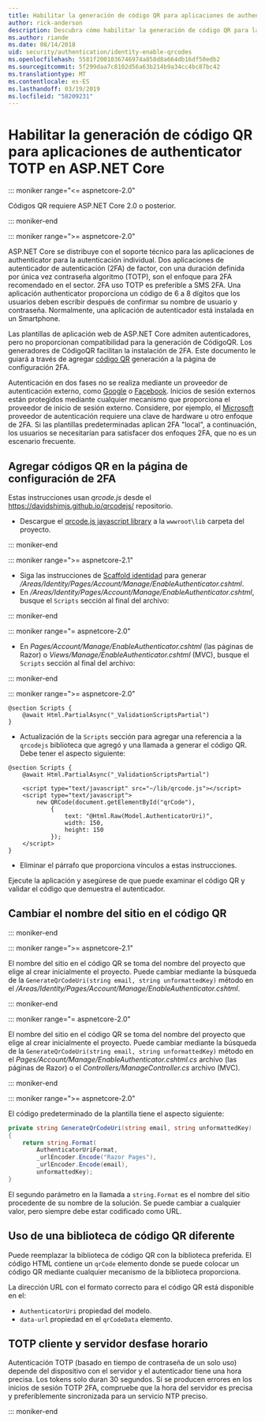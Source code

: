 ```yaml
---
title: Habilitar la generación de código QR para aplicaciones de authenticator TOTP en ASP.NET Core
author: rick-anderson
description: Descubra cómo habilitar la generación de código QR para las aplicaciones de autenticador TOTP que funcionan con la autenticación en dos fases principales de ASP.NET.
ms.author: riande
ms.date: 08/14/2018
uid: security/authentication/identity-enable-qrcodes
ms.openlocfilehash: 5581f2001036746974a858d8a664db16df50edb2
ms.sourcegitcommit: 5f299daa7c8102d56a63b214b9a34cc4bc87bc42
ms.translationtype: MT
ms.contentlocale: es-ES
ms.lasthandoff: 03/19/2019
ms.locfileid: "58209231"
---
```

# <a name="enable-qr-code-generation-for-totp-authenticator-apps-in-aspnet-core"></a>Habilitar la generación de código QR para aplicaciones de authenticator TOTP en ASP.NET Core

::: moniker range="<= aspnetcore-2.0"

Códigos QR requiere ASP.NET Core 2.0 o posterior.

::: moniker-end

::: moniker range=">= aspnetcore-2.0"

ASP.NET Core se distribuye con el soporte técnico para las aplicaciones de authenticator para la autenticación individual. Dos aplicaciones de autenticador de autenticación (2FA) de factor, con una duración definida por única vez contraseña algoritmo (TOTP), son el enfoque para 2FA recomendado en el sector. 2FA uso TOTP es preferible a SMS 2FA. Una aplicación authenticator proporciona un código de 6 a 8 dígitos que los usuarios deben escribir después de confirmar su nombre de usuario y contraseña. Normalmente, una aplicación de autenticador está instalada en un Smartphone.

Las plantillas de aplicación web de ASP.NET Core admiten autenticadores, pero no proporcionan compatibilidad para la generación de CódigoQR. Los generadores de CódigoQR facilitan la instalación de 2FA. Este documento le guiará a través de agregar [código QR](https://wikipedia.org/wiki/QR_code) generación a la página de configuración 2FA.

Autenticación en dos fases no se realiza mediante un proveedor de autenticación externo, como [Google](xref:security/authentication/google-logins) o [Facebook](xref:security/authentication/facebook-logins). Inicios de sesión externos están protegidos mediante cualquier mecanismo que proporciona el proveedor de inicio de sesión externo. Considere, por ejemplo, el [Microsoft](xref:security/authentication/microsoft-logins) proveedor de autenticación requiere una clave de hardware u otro enfoque de 2FA. Si las plantillas predeterminadas aplican 2FA "local", a continuación, los usuarios se necesitarían para satisfacer dos enfoques 2FA, que no es un escenario frecuente.

## <a name="adding-qr-codes-to-the-2fa-configuration-page"></a>Agregar códigos QR en la página de configuración de 2FA

Estas instrucciones usan *qrcode.js* desde el https://davidshimjs.github.io/qrcodejs/ repositorio.

* Descargue el [qrcode.js javascript library](https://davidshimjs.github.io/qrcodejs/) a la `wwwroot\lib` carpeta del proyecto.

::: moniker-end

::: moniker range=">= aspnetcore-2.1"

* Siga las instrucciones de [Scaffold identidad](xref:security/authentication/scaffold-identity) para generar */Areas/Identity/Pages/Account/Manage/EnableAuthenticator.cshtml*.
* En */Areas/Identity/Pages/Account/Manage/EnableAuthenticator.cshtml*, busque el `Scripts` sección al final del archivo:

::: moniker-end

::: moniker range="= aspnetcore-2.0"

* En *Pages/Account/Manage/EnableAuthenticator.cshtml* (las páginas de Razor) o *Views/Manage/EnableAuthenticator.cshtml* (MVC), busque el `Scripts` sección al final del archivo:

::: moniker-end

::: moniker range=">= aspnetcore-2.0"

```cshtml
@section Scripts {
    @await Html.PartialAsync("_ValidationScriptsPartial")
}
```

* Actualización de la `Scripts` sección para agregar una referencia a la `qrcodejs` biblioteca que agregó y una llamada a generar el código QR. Debe tener el aspecto siguiente:

```cshtml
@section Scripts {
    @await Html.PartialAsync("_ValidationScriptsPartial")

    <script type="text/javascript" src="~/lib/qrcode.js"></script>
    <script type="text/javascript">
        new QRCode(document.getElementById("qrCode"),
            {
                text: "@Html.Raw(Model.AuthenticatorUri)",
                width: 150,
                height: 150
            });
    </script>
}
```

* Eliminar el párrafo que proporciona vínculos a estas instrucciones.

Ejecute la aplicación y asegúrese de que puede examinar el código QR y validar el código que demuestra el autenticador.

## <a name="change-the-site-name-in-the-qr-code"></a>Cambiar el nombre del sitio en el código QR

::: moniker-end

::: moniker range=">= aspnetcore-2.1"

El nombre del sitio en el código QR se toma del nombre del proyecto que elige al crear inicialmente el proyecto. Puede cambiar mediante la búsqueda de la `GenerateQrCodeUri(string email, string unformattedKey)` método en el */Areas/Identity/Pages/Account/Manage/EnableAuthenticator.cshtml*.

::: moniker-end

::: moniker range="= aspnetcore-2.0"

El nombre del sitio en el código QR se toma del nombre del proyecto que elige al crear inicialmente el proyecto. Puede cambiar mediante la búsqueda de la `GenerateQrCodeUri(string email, string unformattedKey)` método en el *Pages/Account/Manage/EnableAuthenticator.cshtml.cs* archivo (las páginas de Razor) o el *Controllers/ManageController.cs* archivo (MVC).

::: moniker-end

::: moniker range=">= aspnetcore-2.0"

El código predeterminado de la plantilla tiene el aspecto siguiente:

```csharp
private string GenerateQrCodeUri(string email, string unformattedKey)
{
    return string.Format(
        AuthenticatorUriFormat,
        _urlEncoder.Encode("Razor Pages"),
        _urlEncoder.Encode(email),
        unformattedKey);
}
```

El segundo parámetro en la llamada a `string.Format` es el nombre del sitio procedente de su nombre de la solución. Se puede cambiar a cualquier valor, pero siempre debe estar codificado como URL.

## <a name="using-a-different-qr-code-library"></a>Uso de una biblioteca de código QR diferente

Puede reemplazar la biblioteca de código QR con la biblioteca preferida. El código HTML contiene un `qrCode` elemento donde se puede colocar un código QR mediante cualquier mecanismo de la biblioteca proporciona.

La dirección URL con el formato correcto para el código QR está disponible en el:

* `AuthenticatorUri` propiedad del modelo.
* `data-url` propiedad en el `qrCodeData` elemento.

## <a name="totp-client-and-server-time-skew"></a>TOTP cliente y servidor desfase horario

Autenticación TOTP (basado en tiempo de contraseña de un solo uso) depende del dispositivo con el servidor y el autenticador tiene una hora precisa. Los tokens solo duran 30 segundos. Si se producen errores en los inicios de sesión TOTP 2FA, compruebe que la hora del servidor es precisa y preferiblemente sincronizada para un servicio NTP preciso.

::: moniker-end
